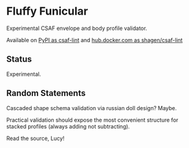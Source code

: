 # Fluffy Funicular
Experimental CSAF envelope and body profile validator.

Available on [PyPI as csaf-lint](https://pypi.org/project/csaf-lint/) and [hub.docker.com as shagen/csaf-lint](https://hub.docker.com/r/shagen/csaf-lint)

## Status
Experimental.

## Random Statements

Cascaded shape schema validation via russian doll design? Maybe.

Practical validation should expose the most convenient structure for stacked profiles (always adding not subtracting).

Read the source, Lucy!
